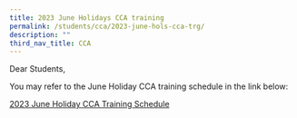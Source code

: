 ```yaml
---
title: 2023 June Holidays CCA training
permalink: /students/cca/2023-june-hols-cca-trg/
description: ""
third_nav_title: CCA
---
```

Dear Students, 

You may refer to the June Holiday CCA training schedule in the link below:

[2023 June Holiday CCA Training Schedule](https://docs.google.com/spreadsheets/d/10sBmdVF5P2XmC6-duT-8iRhIjbCBpqR0W8q8KtQLp54/edit#gid=256376975)